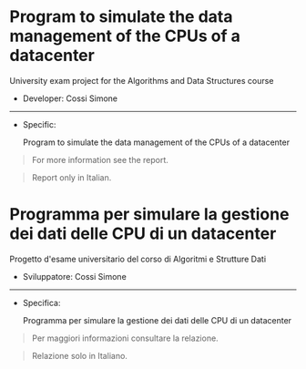 # Program to simulate the data management of the CPUs of a datacenter
University exam project for the Algorithms and Data Structures course

- Developer:  Cossi Simone

------------

- Specific:
  
  Program to simulate the data management of the CPUs of a datacenter

> For more information see the report.

> Report only in Italian.


# Programma per simulare la gestione dei dati delle CPU di un datacenter
Progetto d'esame universitario del corso di Algoritmi e Strutture Dati

- Sviluppatore:  Cossi Simone

------------

- Specifica:

  Programma per simulare la gestione dei dati delle CPU di un datacenter

> Per maggiori informazioni consultare la relazione.

> Relazione solo in Italiano.













